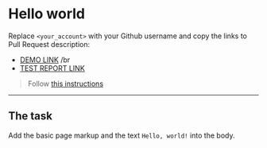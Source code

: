 # Hello world

Replace `<your_account>` with your Github username and copy the links to Pull Request description:

- [DEMO LINK](https://DoNotBotherLee.github.io/layout_hello-world/) /br
- [TEST REPORT LINK](https://DoNotBotherLee.github.io/layout_hello-world/report/html_report/)

> Follow [this instructions](https://mate-academy.github.io/layout_task-guideline/#how-to-solve-the-layout-tasks-on-github)

---

## The task

Add the basic page markup and the text `Hello, world!` into the body.
